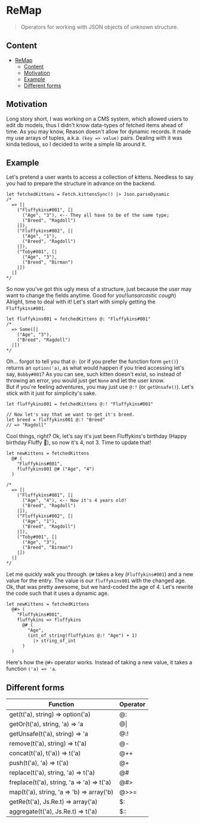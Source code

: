 # ReMap
> Operators for working with JSON objects of unknown structure.

## Content
- [ReMap](#remap)
  - [Content](#content)
  - [Motivation](#motivation)
  - [Example](#example)
  - [Different forms](#different-forms)

## Motivation
Long story short, I was working on a CMS system, which allowed users to edit db models, thus I didn't know data-types of fetched items ahead of time. As you may know, Reason doesn't allow for dynamic records. It made my use arrays of tuples, a.k.a. `(key => value)` pairs. Dealing with it was kinda tedious, so I decided to write a simple lib around it.

## Example
Let's pretend a user wants to access a collection of kittens. Needless to say you had to prepare the structure in advance on the backend.
```reason
let fetchedKittens = Fetch.kittensSync() |> Json.parseDynamic
/*
  => [|
    ("Fluffykins#001", [|
      ("Age", "3"), <-- They all have to be of the same type;
      ("Breed", "Ragdoll")
    |]),
    ("Fluffykins#002", [|
      ("Age", "1"),
      ("Breed", "Ragdoll")
    |]),
    ("Toby#001", [|
      ("Age", "3"),
      ("Breed", "Birman")
    |])
  |]
*/
```
So now you've got this ugly mess of a structure, just because the user may want to change the fields anytime. Good for you!(*unsarcastic cough*)</br>
Alright, time to deal with it! Let's start with simply getting the `Fluffykins#001`.
```reason
let fluffykins001 = fetchedKittens @: "Fluffykins#001"
/*
  => Some([|
    ("Age", "3"),
    ("Breed", "Ragdoll")
  |])
*/
```
Oh... forgot to tell you that `@:` (or if you prefer the function form `get()`) returns an `option('a)`, as what would happen if you tried accessing let's say, `Bobby#001`? As you can see, such kitten doesn't exist, so instead of throwing an error, you would just get `None` and let the user know.</br>
But if you're feeling adventures, you may just use `@:!` (or `getUnsafe()`). Let's stick with it just for simplicity's sake.
```reason
let fluffykins001 = fetchedKittens @:! "Fluffykins#001"

// Now let's say that we want to get it's breed.
let breed = fluffykins001 @:! "Breed" 
// => "Ragdoll"
```
Cool things, right? Ok, let's say it's just been Fluffykins's birthday (Happy birthday Fluffy :tada:), so now it's 4, not 3. Time to update that!
```reason
let newKittens = fetchedKittens 
  @# (
    "Fluffykins#001", 
    fluffykins001 @# ("Age", "4")
  )

/*
  => [|
    ("Fluffykins#001", [|
      ("Age", "4"), <-- Now it's 4 years old!
      ("Breed", "Ragdoll")
    |]),
    ("Fluffykins#002", [|
      ("Age", "1"),
      ("Breed", "Ragdoll")
    |]),
    ("Toby#001", [|
      ("Age", "3"),
      ("Breed", "Birman")
    |])
  |]
*/
```
Let me quickly walk you through. `@#` takes a key (`Fluffykins#001`) and a new value for the entry. The value is our `fluffykins001` with the changed age.
Ok, that was pretty awesome, but we hard-coded the age of 4. Let's rewrite the code such that it uses a dynamic age.
```reason
let newKittens = fetchedKittens
  @#> (
    "Fluffykins#001", 
    fluffykins => fluffykins 
      @# (
        "Age",
        (int_of_string(fluffykins @:! "Age") + 1)
          |> string_of_int
      )
  )
```
Here's how the `@#>` operator works. Instead of taking a new value, it takes a function `('a) => 'a`.

## Different forms

| Function                                   | Operator |
| ------------------------------------------ | -------- |
| get(t('a), string) => option('a)           | @:       |
| getOr(t('a), string, 'a) => 'a             | @\|      |
| getUnsafe(t('a), string) => 'a             | @:!      |
| remove(t('a), string) => t('a)             | @-       |
| concat(t('a), t('a)) => t('a)              | @++      |
| push(t('a), 'a) => t('a)                   | @+       |
| replace(t('a), string, 'a) => t('a)        | @#       |
| freplace(t('a), string, 'a => 'a) => t('a) | @#>      |
| map(t('a), string, 'a => 'b) => array('b)  | @>>=     |
| getRe(t('a), Js.Re.t) => array('a)         | $:       |
| aggregate(t('a), Js.Re.t) => t('a)         | $::      |